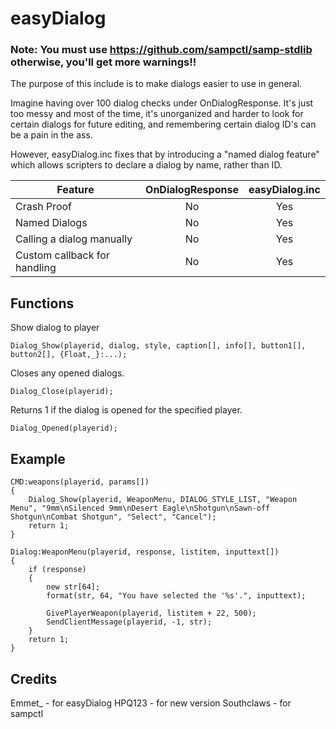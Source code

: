 # easyDialog

### Note: You must use https://github.com/sampctl/samp-stdlib otherwise, you'll get more warnings!!

The purpose of this include is to make dialogs easier to use in general.

Imagine having over 100 dialog checks under OnDialogResponse. It's just too messy and most of the time, it's unorganized and harder to look for certain dialogs for future editing, and remembering certain dialog ID's can be a pain in the ass.

However, easyDialog.inc fixes that by introducing a "named dialog feature" which allows scripters to declare a dialog by name, rather than ID.

| Feature                      | OnDialogResponse | easyDialog.inc |
|------------------------------|:----------------:|:--------------:|
| Crash Proof                  |        No        |       Yes      |
| Named Dialogs                |        No        |       Yes      |
| Calling a dialog manually    |        No        |       Yes      |
| Custom callback for handling |        No        |       Yes      |

## Functions

Show dialog to player

```pawn
Dialog_Show(playerid, dialog, style, caption[], info[], button1[], button2[], {Float,_}:...);
```

Closes any opened dialogs.

```pawn
Dialog_Close(playerid);
```

Returns 1 if the dialog is opened for the specified player.

```pawn
Dialog_Opened(playerid);
```

## Example

```pawn
CMD:weapons(playerid, params[])
{
    Dialog_Show(playerid, WeaponMenu, DIALOG_STYLE_LIST, "Weapon Menu", "9mm\nSilenced 9mm\nDesert Eagle\nShotgun\nSawn-off Shotgun\nCombat Shotgun", "Select", "Cancel");
    return 1;
}

Dialog:WeaponMenu(playerid, response, listitem, inputtext[])
{
    if (response)
    {
        new str[64];
        format(str, 64, "You have selected the '%s'.", inputtext);

        GivePlayerWeapon(playerid, listitem + 22, 500);
        SendClientMessage(playerid, -1, str);
    }
    return 1;
}
```

## Credits
Emmet_ - for easyDialog
HPQ123 - for new version
Southclaws - for sampctl
